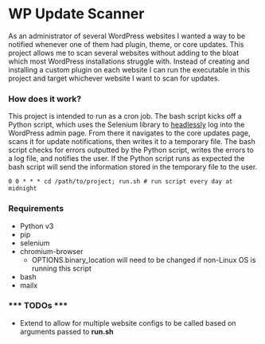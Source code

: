 # WP Update Scanner
As an administrator of several WordPress websites I wanted a way to be notified whenever one of them had plugin, theme, or core updates.
This project allows me to scan several websites without adding to the bloat which most WordPress installations struggle with. Instead of creating and installing a custom plugin on each website I can run the executable in this project and target whichever website I want to scan for updates.

### How does it work?
This project is intended to run as a cron job. The bash script kicks off a Python script, which uses the Selenium library to [headlessly](https://en.wikipedia.org/wiki/Headless_browser) log into the WordPress admin page. From there it navigates to the core updates page, scans it for update notifications, then writes it to a temporary file. The bash script checks for errors outputted by the Python script, writes the errors to a log file, and notifies the user. If the Python script runs as expected the bash script will send the information stored in the temporary file to the user.

```
0 0 * * * cd /path/to/project; run.sh # run script every day at midnight
````

### Requirements
* Python v3
* pip
* selenium
* chromium-browser
    * OPTIONS.binary_location will need to be changed if non-Linux OS is running this script
* bash
* mailx

### \*\*\* TODOs \*\*\*
* Extend to allow for multiple website configs to be called based on arguments passed to **run.sh**